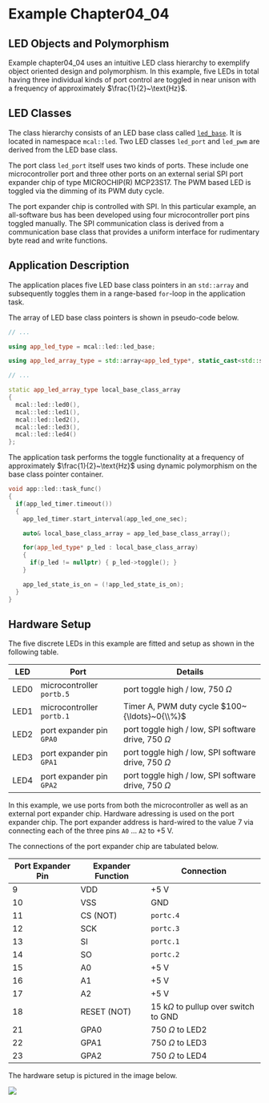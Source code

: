 ﻿# Example Chapter04_04
## LED Objects and Polymorphism

Example chapter04_04 uses an intuitive LED class hierarchy
to exemplify object oriented design and polymorphism.
In this example, five LEDs in total having three individual kinds
of port control are toggled in near unison with a frequency
of approximately $\frac{1}{2}~\text{Hz}$.

## LED Classes

The class hierarchy consists of an LED base class called
[`led_base`](https://github.com/ckormanyos/real-time-cpp/blob/26cb8f63b555e7ee6c3afc96ce53646e070aeb67/examples/chapter04_04/src/mcal_led/mcal_led_base.h#L8).
It is located in namespace `mcal::led`.
Two LED classes `led_port` and `led_pwm` are derived from the
LED base class.

The port class `led_port` itself uses two kinds of ports.
These include one microcontroller port and three other ports on an external
serial SPI port expander chip of type MICROCHIP(R) MCP23S17.
The PWM based LED is toggled via the dimming of its PWM duty cycle.

The port expander chip is controlled with SPI.
In this particular example, an all-software bus has been
developed using four microcontroller port pins toggled
manually. The SPI communication class
is derived from a communication base class that provides
a uniform interface for rudimentary byte read and write
functions.

## Application Description

The application places five LED base class pointers in an
`std::array` and subsequently toggles them in a range-based
`for`-loop in the application task.

The array of LED base class pointers is shown in pseudo-code
below.

```cpp
// ...

using app_led_type = mcal::led::led_base;

using app_led_array_type = std::array<app_led_type*, static_cast<std::size_t>(UINT8_C(5))>;

// ...

static app_led_array_type local_base_class_array
{
  mcal::led::led0(),
  mcal::led::led1(),
  mcal::led::led2(),
  mcal::led::led3(),
  mcal::led::led4()
};
```

The application task performs the toggle functionality
at a frequency of approximately $\frac{1}{2}~\text{Hz}$ using
dynamic polymorphism on the base class pointer container.

```cpp
void app::led::task_func()
{
  if(app_led_timer.timeout())
  {
    app_led_timer.start_interval(app_led_one_sec);

    auto& local_base_class_array = app_led_base_class_array();

    for(app_led_type* p_led : local_base_class_array)
    {
      if(p_led != nullptr) { p_led->toggle(); }
    }

    app_led_state_is_on = (!app_led_state_is_on);
  }
}
```

## Hardware Setup

The five discrete LEDs in this example are fitted and setup
as shown in the following table.

| LED        | Port                        | Details                                                    |
| ---------- | --------------------------- | ---------------------------------------------------------- |
| LED0       | microcontroller `portb.5`   | port toggle high / low, $750~\Omega$                       |
| LED1       | microcontroller `portb.1`   | Timer A, PWM duty cycle $100~{\ldots}~0{\\%}$              |
| LED2       | port expander pin `GPA0`    | port toggle high / low, SPI software drive, $750~\Omega$   |
| LED3       | port expander pin `GPA1`    | port toggle high / low, SPI software drive, $750~\Omega$   |
| LED4       | port expander pin `GPA2`    | port toggle high / low, SPI software drive, $750~\Omega$   |

In this example, we use ports from both the microcontroller as well
as an external port expander chip. Hardware adressing is used
on the port expander chip. The port expander address is
hard-wired to the value 7 via connecting each of the three
pins `A0` ... `A2` to $+{5}~\text{V}$.

The connections of the port expander chip are tabulated below.

| Port Expander Pin | Expander Function | Connection                   |
| ----------------- | ----------------- | ---------------------------- |
|    9              | VDD               | $+{5}~\text{V}$              |
|    10             | VSS               | GND                          |
|    11             | CS (NOT)          | `portc.4`                    |
|    12             | SCK               | `portc.3`                    |
|    13             | SI                | `portc.1`                    |
|    14             | SO                | `portc.2`                    |
|    15             | A0                | $+{5}~\text{V}$              |
|    16             | A1                | $+{5}~\text{V}$              |
|    17             | A2                | $+{5}~\text{V}$              |
|    18             | RESET (NOT)       | $15~\text{k}\Omega$ to pullup over switch to GND |
|    21             | GPA0              | $750~\Omega$ to LED2         |
|    22             | GPA1              | $750~\Omega$ to LED3         |
|    23             | GPA2              | $750~\Omega$ to LED4         |

The hardware setup is pictured in the image below.

![](./images/board4.jpg)

